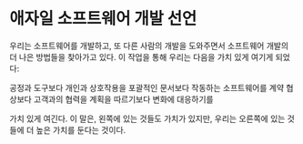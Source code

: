 # 애자일 소프트웨어 개발 선언



우리는 소프트웨어를 개발하고, 또 다른 사람의 개발을
도와주면서 소프트웨어 개발의 더 나은 방법들을 찾아가고
있다. 이 작업을 통해 우리는 다음을 가치 있게 여기게 되었다:

공정과 도구보다 개인과 상호작용을
포괄적인 문서보다 작동하는 소프트웨어를
계약 협상보다 고객과의 협력을
계획을 따르기보다 변화에 대응하기를

가치 있게 여긴다. 이 말은, 왼쪽에 있는 것들도 가치가 있지만,
우리는 오른쪽에 있는 것들에 더 높은 가치를 둔다는 것이다.
